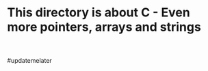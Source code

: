 <h1>This directory is about C - Even more pointers, arrays and strings</h2>
<br></br>
#updatemelater